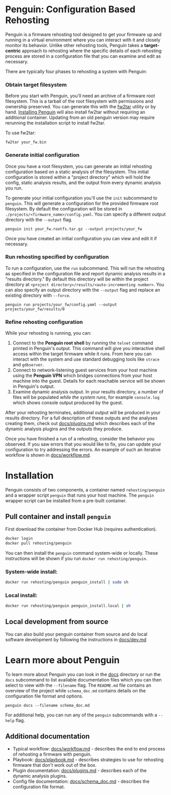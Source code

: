 Penguin: Configuration Based Rehosting
====

Penguin is a firmware rehosting tool designed to get your firmware up
and running in a virtual environment where you can interact with it
and closely monitor its behavior. Unlike other rehosting tools, Penguin
takes a **target-centric** approach to rehosting where the
specific details of each rehosting process are stored in a configuration
file that you can examine and edit as necessary.

There are typically four phases to rehosting a system with Penguin:

### Obtain target filesystem

Before you start with Penguin, you'll need an archive of a firmware root filesystem. This is a tarball of the root
filesystem with permissions and ownership preserved. You can generate this with the [fw2tar](https://github.com/rehosting/fw2tar) utility or by hand. [Installing Penguin](#installation) will also install fw2tar without requiring an additional container. Updating from an old penguin version may require rerunning the installation script to install fw2tar.

To use fw2tar:
```
fw2tar your_fw.bin
```

### Generate initial configuration

Once you have a root filesystem, you can generate an initial rehosting configuration
based on a static analysis of the filesystem. This initial configuration is stored
within a "project directory" which will hold the config, static analysis results, and
the output from every dynamic analysis you run.

To generate your initial configuration you'll use the `init` subcommand to `penguin`. This
will generate a configuration for the provided firmware root filesystem. By default the
configuration will be stored in `./projects/<firmware_name>/config.yaml`. You can specify
a different output directory with the `--output` flag.

```
penguin init your_fw.rootfs.tar.gz --output projects/your_fw
```

Once you have created an initial configuration you can view and edit it if necessary.

### Run rehosting specified by configuration

To run a configuration, use the `run` subcommand. This will run the rehosting as specified
in the configuration file and report dynamic analysis results in a "results directory."
By default this directory will be within the project directory at 
`<project directory>/results/<auto-incrementing number>`.  You can also specify an output
directory with the `--output` flag and replace an existing directory with `--force`.

```
penguin run projects/your_fw/config.yaml --output projects/your_fw/results/0
```

### Refine rehosting configuration

While your rehosting is running, you can:
1. Connect to the **Penguin root shell** by running the `telnet` command printed in
Penguin's output. This command will give you interactive
shell access within the target firmware while it runs. From here you can interact
with the system and use standard debugging tools like `strace` and `gdbserver`.
2. Connect to network-listening guest services from your host machine using the
**Penguin VPN** which bridges connections from your host machine into the guest. Details
for each reachable service will be shown in Penguin's output.
3. Examine dynamic analysis output. In your results directory, a number of files will be
populated *while the system runs*, for example `console.log` which shows console output
produced by the guest.

After your rehosting terminates, additional output will be produced in your results
directory. For a full description of these outputs and the analyses creating them,
check out [docs/plugins.md](docs/plugins.md) which describes each of the dynamic
analysis plugins and the outputs they produce.

Once you have finished a run of a rehosting, consider the behavior you observed. If you
saw errors that you would like to fix, you can update your configuration to try addressing
the errors. An example of such an iterative workflow is shown in
[docs/workflow.md](docs/workflow.md).

# Installation

Penguin consists of two components, a container named `rehosting/penguin` and a wrapper
script `penguin` that runs your host machine.  The `penguin` wrapper script can be
installed from a pre-built container.

## Pull container and install `penguin`

First download the container from Docker Hub (requires authentication).
```sh
docker login
docker pull rehosting/penguin
```

You can then install the `penguin` command system-wide or locally. These instructions will
be shown if you run `docker run rehosting/penguin`.


### System-wide install:
```sh
docker run rehosting/penguin penguin_install | sudo sh
```

### Local install:
```sh
docker run rehosting/penguin penguin_install.local | sh
```


## Local development from source

You can also build your penguin container from source and do local software development
by following the instructions in [docs/dev.md](docs/dev.md)

# Learn more about Penguin

To learn more about Penguin you can look in the [docs](docs/) directory or run the `docs`
subcommand to list available documentation files which you can then select to view with
the `--filename` flag. The `README.md` file contains an overview of the project while 
`schema_doc.md` contains details on the configuration file format and options.

```
penguin docs --filename schema_doc.md
```

For additional help, you can run any of the `penguin` subcommands with a `--help` flag.


## Additional documentation

* Typical workflow:           [docs/workflow.md](docs/workflow.md) - describes the end to end process of rehosting a firmware with penguin.
* Playbook:                   [docs/playbook.md](docs/playbook.md) - describes strategies to use for rehosting firmware that don't work out of the box.
* Plugin documentation:       [docs/plugins.md](docs/plugins.md) - describes each of the dynamic analysis plugins.
* Config file documentation:  [docs/schema_doc.md](docs/schema_doc.md) - describes the configuration file format.

